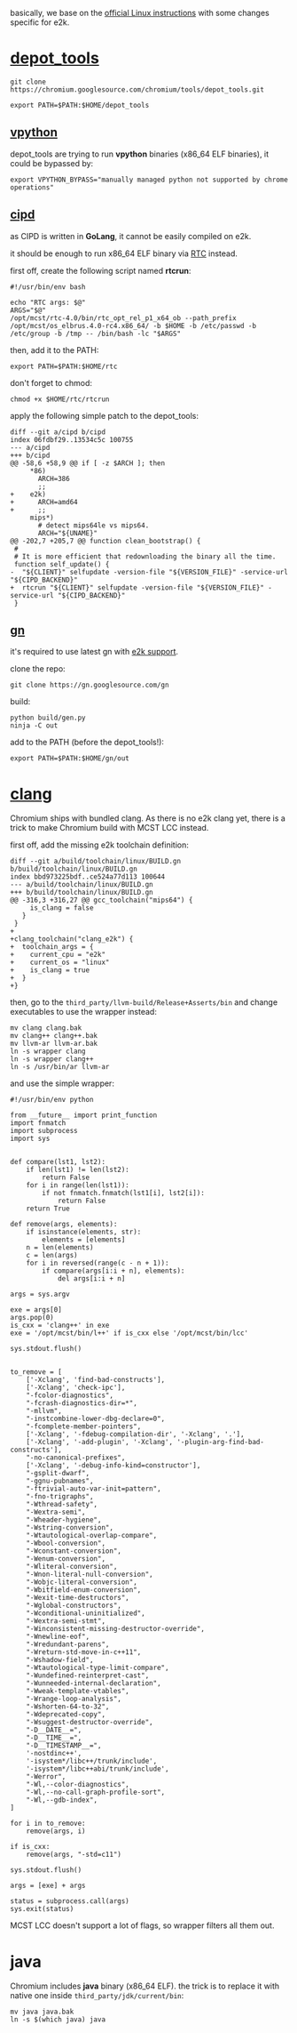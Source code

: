 basically, we base on the [official Linux instructions](https://chromium.googlesource.com/chromium/src/+/master/docs/linux/build_instructions.md)
with some changes specific for e2k.

# [depot_tools](https://commondatastorage.googleapis.com/chrome-infra-docs/flat/depot_tools/docs/html/depot_tools.html)

```
git clone https://chromium.googlesource.com/chromium/tools/depot_tools.git
```

```
export PATH=$PATH:$HOME/depot_tools
```

## [vpython](https://chromium.googlesource.com/infra/infra/+/master/doc/users/vpython.md)

depot_tools are trying to run **vpython** binaries (x86_64 ELF binaries), it could be bypassed by:
```
export VPYTHON_BYPASS="manually managed python not supported by chrome operations"
```

## [cipd](https://chromium.googlesource.com/chromium/src/+/master/docs/cipd.md)

as CIPD is written in **GoLang**, it cannot be easily compiled on e2k.

it should be enough to run x86_64 ELF binary via [RTC](https://www.altlinux.org/%D0%AD%D0%BB%D1%8C%D0%B1%D1%80%D1%83%D1%81/rtc) instead.

first off, create the following script named **rtcrun**:

```
#!/usr/bin/env bash

echo "RTC args: $@"
ARGS="$@"
/opt/mcst/rtc-4.0/bin/rtc_opt_rel_p1_x64_ob --path_prefix /opt/mcst/os_elbrus.4.0-rc4.x86_64/ -b $HOME -b /etc/passwd -b /etc/group -b /tmp -- /bin/bash -lc "$ARGS"
```

then, add it to the PATH:

```
export PATH=$PATH:$HOME/rtc
```

don't forget to chmod:

```
chmod +x $HOME/rtc/rtcrun
```

apply the following simple patch to the depot_tools:

```
diff --git a/cipd b/cipd
index 06fdbf29..13534c5c 100755
--- a/cipd
+++ b/cipd
@@ -58,6 +58,9 @@ if [ -z $ARCH ]; then
     *86)
       ARCH=386
       ;;
+    e2k)
+      ARCH=amd64
+      ;;
     mips*)
       # detect mips64le vs mips64.
       ARCH="${UNAME}"
@@ -202,7 +205,7 @@ function clean_bootstrap() {
 #
 # It is more efficient that redownloading the binary all the time.
 function self_update() {
-  "${CLIENT}" selfupdate -version-file "${VERSION_FILE}" -service-url "${CIPD_BACKEND}"
+  rtcrun "${CLIENT}" selfupdate -version-file "${VERSION_FILE}" -service-url "${CIPD_BACKEND}"
 }
 ```

## [gn](https://gn.googlesource.com/gn/)
 
it's required to use latest gn with [e2k support](https://gn-review.googlesource.com/c/gn/+/10980/2).

clone the repo:
```
git clone https://gn.googlesource.com/gn
```

build:
```
python build/gen.py
ninja -C out
```

add to the PATH (before the depot_tools!):
```
export PATH=$PATH:$HOME/gn/out
```

# [clang](https://chromium.googlesource.com/chromium/src/+/master/docs/clang.md)

Chromium ships with bundled clang. As there is no e2k clang yet, there is a trick to make Chromium build with MCST LCC instead.

first off, add the missing e2k toolchain definition:
```
diff --git a/build/toolchain/linux/BUILD.gn b/build/toolchain/linux/BUILD.gn
index bbd973225bdf..ce524a77d113 100644
--- a/build/toolchain/linux/BUILD.gn
+++ b/build/toolchain/linux/BUILD.gn
@@ -316,3 +316,27 @@ gcc_toolchain("mips64") {
     is_clang = false
   }
 }
+
+clang_toolchain("clang_e2k") {
+  toolchain_args = {
+    current_cpu = "e2k"
+    current_os = "linux"
+    is_clang = true
+  }
+}
```

then, go to the `third_party/llvm-build/Release+Asserts/bin` and change executables to use the wrapper instead:
```
mv clang clang.bak
mv clang++ clang++.bak
mv llvm-ar llvm-ar.bak
ln -s wrapper clang
ln -s wrapper clang++
ln -s /usr/bin/ar llvm-ar
```
and use the simple wrapper:
```
#!/usr/bin/env python

from __future__ import print_function
import fnmatch
import subprocess
import sys


def compare(lst1, lst2):
    if len(lst1) != len(lst2):
        return False
    for i in range(len(lst1)):
        if not fnmatch.fnmatch(lst1[i], lst2[i]):
            return False
    return True

def remove(args, elements):
    if isinstance(elements, str):
        elements = [elements]
    n = len(elements)
    c = len(args)
    for i in reversed(range(c - n + 1)):
        if compare(args[i:i + n], elements):
            del args[i:i + n]

args = sys.argv

exe = args[0]
args.pop(0)
is_cxx = 'clang++' in exe
exe = '/opt/mcst/bin/l++' if is_cxx else '/opt/mcst/bin/lcc'

sys.stdout.flush()


to_remove = [
    ['-Xclang', 'find-bad-constructs'],
    ['-Xclang', 'check-ipc'],
    "-fcolor-diagnostics",
    "-fcrash-diagnostics-dir=*",
    "-mllvm",
    "-instcombine-lower-dbg-declare=0",
    "-fcomplete-member-pointers",
    ['-Xclang', '-fdebug-compilation-dir', '-Xclang', '.'],
    ['-Xclang', '-add-plugin', '-Xclang', '-plugin-arg-find-bad-constructs'],
    "-no-canonical-prefixes",
    ['-Xclang', '-debug-info-kind=constructor'],
    "-gsplit-dwarf",
    "-ggnu-pubnames",
    "-ftrivial-auto-var-init=pattern",
    "-fno-trigraphs",
    "-Wthread-safety",
    "-Wextra-semi",
    "-Wheader-hygiene",
    "-Wstring-conversion",
    "-Wtautological-overlap-compare",
    "-Wbool-conversion",
    "-Wconstant-conversion",
    "-Wenum-conversion",
    "-Wliteral-conversion",
    "-Wnon-literal-null-conversion",
    "-Wobjc-literal-conversion",
    "-Wbitfield-enum-conversion",
    "-Wexit-time-destructors",
    "-Wglobal-constructors",
    "-Wconditional-uninitialized",
    "-Wextra-semi-stmt",
    "-Winconsistent-missing-destructor-override",
    "-Wnewline-eof",
    "-Wredundant-parens",
    "-Wreturn-std-move-in-c++11",
    "-Wshadow-field",
    "-Wtautological-type-limit-compare",
    "-Wundefined-reinterpret-cast",
    "-Wunneeded-internal-declaration",
    "-Wweak-template-vtables",
    "-Wrange-loop-analysis",
    "-Wshorten-64-to-32",
    "-Wdeprecated-copy",
    "-Wsuggest-destructor-override",
    "-D__DATE__=",
    "-D__TIME__=",
    "-D__TIMESTAMP__=",
    '-nostdinc++',
    '-isystem*/libc++/trunk/include',
    '-isystem*/libc++abi/trunk/include',
    "-Werror",
    "-Wl,--color-diagnostics",
    "-Wl,--no-call-graph-profile-sort",
    "-Wl,--gdb-index",
]

for i in to_remove:
    remove(args, i)

if is_cxx:
    remove(args, "-std=c11")

sys.stdout.flush()

args = [exe] + args

status = subprocess.call(args)
sys.exit(status)
```
MCST LCC doesn't support a lot of flags, so wrapper filters all them out.


# java

Chromium includes **java** binary (x86_64 ELF). the trick is to replace it with native one inside `third_party/jdk/current/bin`:
```
mv java java.bak
ln -s $(which java) java
```
